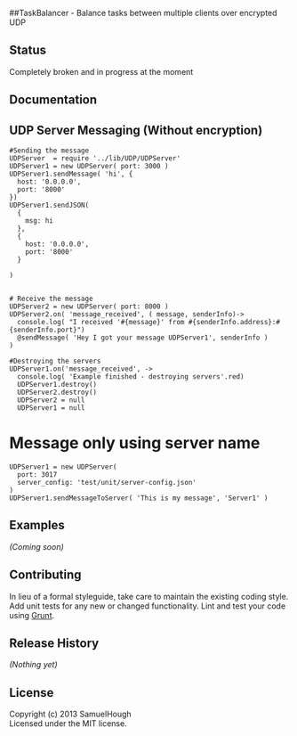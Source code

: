 ##TaskBalancer -
  Balance tasks between multiple clients over encrypted UDP

## Status
Completely broken and in progress at the moment


## Documentation

UDP Server Messaging (Without encryption)
--------------------
    #Sending the message
    UDPServer  = require '../lib/UDP/UDPServer'
    UDPServer1 = new UDPServer( port: 3000 )
    UDPServer1.sendMessage( 'hi', { 
      host: '0.0.0.0',
      port: '8000' 
    })
    UDPServer1.sendJSON(
      { 
        msg: hi 
      }, 
      { 
        host: '0.0.0.0',
        port: '8000' 
      }

    )


    # Receive the message
    UDPServer2 = new UDPServer( port: 8000 )
    UDPServer2.on( 'message_received', ( message, senderInfo)->
      console.log( "I received '#{message}' from #{senderInfo.address}:#{senderInfo.port}")
      @sendMessage( 'Hey I got your message UDPServer1', senderInfo )
    )

    #Destroying the servers
    UDPServer1.on('message_received', ->
      console.log( 'Example finished - destroying servers'.red)
      UDPServer1.destroy()
      UDPServer2.destroy()
      UDPServer2 = null
      UDPServer1 = null

Message only using server name
=======
    UDPServer1 = new UDPServer( 
      port: 3017 
      server_config: 'test/unit/server-config.json'
    )
    UDPServer1.sendMessageToServer( 'This is my message', 'Server1' )

## Examples
_(Coming soon)_

## Contributing
In lieu of a formal styleguide, take care to maintain the existing coding style. Add unit tests for any new or changed functionality. Lint and test your code using [Grunt](http://gruntjs.com/).

## Release History
_(Nothing yet)_

## License
Copyright (c) 2013 SamuelHough  
Licensed under the MIT license.
